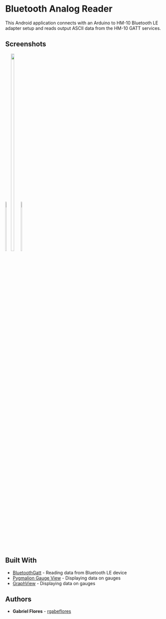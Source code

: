 # Bluetooth Analog Reader
This Android application connects with an Arduino to HM-10 Bluetooth LE adapter setup and reads output ASCII data from the HM-10 GATT services.

## Screenshots

<div style="display: inline-block">
    <img src="https://github.com/rgabeflores/Bluetooth-Analog-Reader/blob/master/screenshots/live-page.jpg?raw=true" width="20%">
    <img src="https://github.com/rgabeflores/Bluetooth-Analog-Reader/blob/master/screenshots/graph-page.jpg?raw=true" width="40%">
    <img src="https://github.com/rgabeflores/Bluetooth-Analog-Reader/blob/master/screenshots/gauge-page.jpg?raw=true" width="20%">
</div>

## Built With

* [BluetoothGatt](https://github.com/googlesamples/android-BluetoothLeGatt) - Reading data from Bluetooth LE device
* [Pygmalion Gauge View](https://github.com/Pygmalion69/Gauge) - Displaying data on gauges
* [GraphView](https://github.com/jjoe64/GraphView) - Displaying data on gauges

## Authors

* **Gabriel Flores** - [rgabeflores](https://github.com/rgabeflores)
